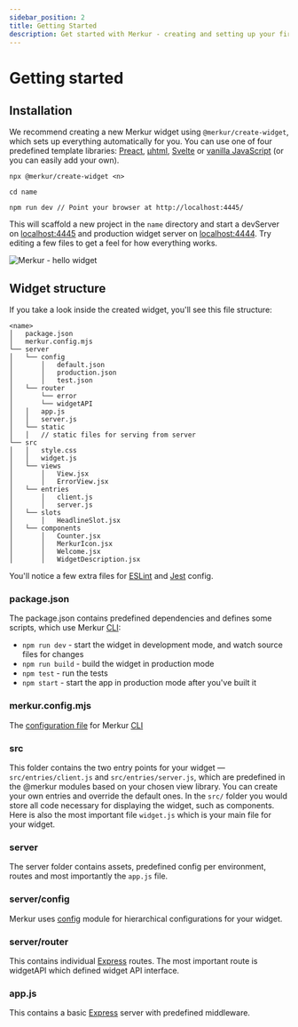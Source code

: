 ```yaml
---
sidebar_position: 2
title: Getting Started
description: Get started with Merkur - creating and setting up your first widget
---
```


# Getting started

## Installation

We recommend creating a new Merkur widget using `@merkur/create-widget`, which sets up everything automatically for you. You can use one of four predefined template libraries: [Preact](https://preactjs.com/), [µhtml](https://github.com/WebReflection/uhtml#readme), [Svelte](https://svelte.dev/) or [vanilla JavaScript](https://developer.mozilla.org/en-US/docs/Web/JavaScript/Reference/Template_literals) (or you can easily add your own).

```shell
npx @merkur/create-widget <n>

cd name

npm run dev // Point your browser at http://localhost:4445/
```

This will scaffold a new project in the `name` directory and start a devServer on [localhost:4445](http://localhost:4445/) and production widget server on [localhost:4444](http://localhost:4444/). Try editing a few files to get a feel for how everything works.

![Merkur - hello widget](/img/hello-widget.png)

## Widget structure

If you take a look inside the created widget, you'll see this file structure:

```shell
<name>
│   package.json
│   merkur.config.mjs
└── server
│   └── config
│       │   default.json
│       │   production.json
│       │   test.json
│   └── router
│       └── error
│       └── widgetAPI
│   │   app.js
│   │   server.js
│   └── static
│   │   // static files for serving from server
└── src
│   │   style.css
│   │   widget.js
│   └── views
│       │   View.jsx
│       │   ErrorView.jsx
│   └── entries
│       │   client.js
│       │   server.js
│   └── slots
│       │   HeadlineSlot.jsx
│   └── components
│       │   Counter.jsx
│       │   MerkurIcon.jsx
│       │   Welcome.jsx
│       │   WidgetDescription.jsx
```

You'll notice a few extra files for [ESLint](https://eslint.org/) and [Jest](https://jestjs.io/) config.

### package.json

The package.json contains predefined dependencies and defines some scripts, which use Merkur [CLI](/docs/merkur-cli):

- `npm run dev` - start the widget in development mode, and watch source files for changes
- `npm run build` - build the widget in production mode
- `npm test` - run the tests
- `npm start` - start the app in production mode after you've built it

### merkur.config.mjs

The [configuration file](/docs/merkur-config) for Merkur [CLI](/docs/merkur-cli)

### src

This folder contains the two entry points for your widget — `src/entries/client.js` and `src/entries/server.js`, which are predefined in the @merkur modules based on your chosen view library. You can create your own entries and override the default ones. In the `src/` folder you would store all code necessary for displaying the widget, such as components. Here is also the most important file `widget.js` which is your main file for your widget.

### server

The server folder contains assets, predefined config per environment, routes and most importantly the `app.js` file.

### server/config

Merkur uses [config](https://www.npmjs.com/package/config) module for hierarchical configurations for your widget.

### server/router

This contains individual [Express](https://expressjs.com/en/guide/routing.html) routes. The most important route is widgetAPI which defined widget API interface. 

### app.js

This contains a basic [Express](https://expressjs.com/) server with predefined middleware.
